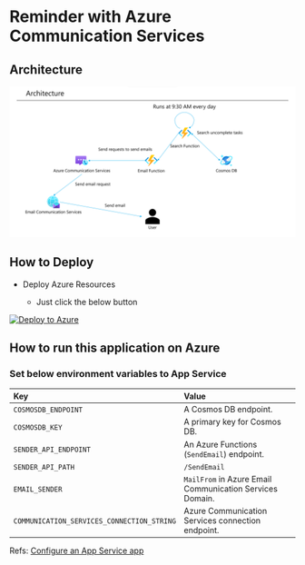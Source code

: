 # Reminder with Azure Communication Services

## Architecture

<img src="images/architecture.png" />

## How to Deploy

- Deploy Azure Resources

    - Just click the below button

[![Deploy to Azure](https://aka.ms/deploytoazurebutton)](https://portal.azure.com/#create/Microsoft.Template/uri/https%3A%2F%2Fraw.githubusercontent.com%2Fkohei3110%2FReminderWithAzureCommunicationServices%2Fmaster%2Fazure%2Ftemplate.json)

## How to run this application on Azure

### Set below environment variables to App Service

| Key | Value |
| :--- | :--- |
| `COSMOSDB_ENDPOINT` | A Cosmos DB endpoint. |
| `COSMOSDB_KEY` | A primary key for Cosmos DB. |
| `SENDER_API_ENDPOINT` | An Azure Functions (`SendEmail`) endpoint. |
| `SENDER_API_PATH` | `/SendEmail` |
| `EMAIL_SENDER` | `MailFrom` in Azure Email Communication Services Domain. |
| `COMMUNICATION_SERVICES_CONNECTION_STRING` | Azure Communication Services connection endpoint. |

Refs: [Configure an App Service app](https://docs.microsoft.com/en-us/azure/app-service/configure-common?tabs=portal)

